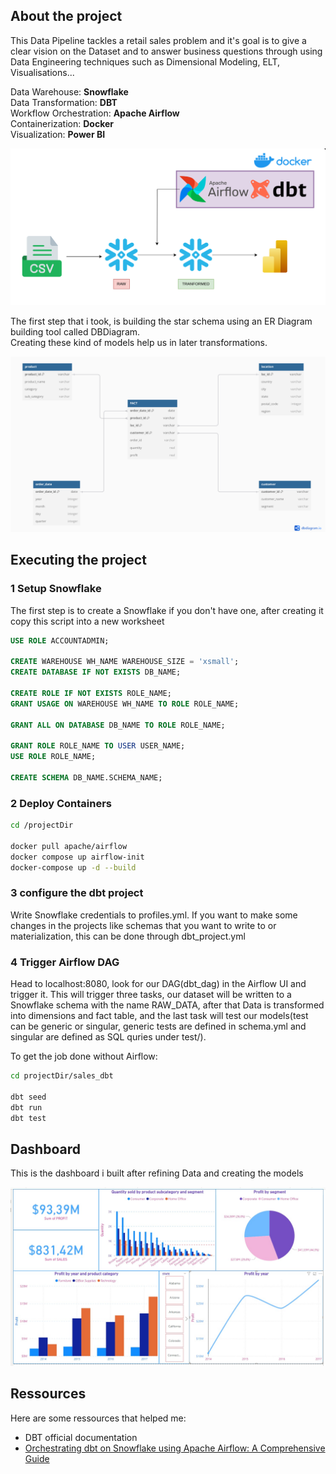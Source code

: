 ## About the project 
This Data Pipeline tackles a retail sales problem and it's goal is to give a clear vision on the Dataset and to answer business questions through using Data Engineering techniques such as Dimensional Modeling, ELT, Visualisations... 

Data Warehouse: **Snowflake** <br>
Data Transformation: **DBT** <br>
Workflow Orchestration: **Apache Airflow** <br> 
Containerization: **Docker** <br>
Visualization: **Power BI** <br>

![Pipeline](./img/myPipeline.png)

The first step that i took, is building the star schema using an ER Diagram building tool called DBDiagram. <br>
Creating these kind of models help us in later transformations.  

![Dimnesional model](./img/star_schema.png)

## Executing the project

### 1 Setup Snowflake 
The first step is to create a Snowflake if you don't have one, after creating it copy this script into a new worksheet

```sql
USE ROLE ACCOUNTADMIN; 

CREATE WAREHOUSE WH_NAME WAREHOUSE_SIZE = 'xsmall'; 
CREATE DATABASE IF NOT EXISTS DB_NAME; 
 
CREATE ROLE IF NOT EXISTS ROLE_NAME; 
GRANT USAGE ON WAREHOUSE WH_NAME TO ROLE ROLE_NAME;

GRANT ALL ON DATABASE DB_NAME TO ROLE ROLE_NAME; 

GRANT ROLE ROLE_NAME TO USER USER_NAME;
USE ROLE ROLE_NAME; 

CREATE SCHEMA DB_NAME.SCHEMA_NAME; 
```
### 2 Deploy Containers 
```bash
cd /projectDir

docker pull apache/airflow
docker compose up airflow-init
docker-compose up -d --build 
```
### 3 configure the dbt project 
Write Snowflake credentials to profiles.yml.
If you want to make some changes in the projects like schemas that you want to write to or materialization, this can be done through dbt_project.yml

### 4 Trigger Airflow DAG
Head to localhost:8080, look for our DAG(dbt_dag) in the Airflow UI and trigger it. This will trigger three tasks, our dataset will be written to a Snowflake schema with the name RAW_DATA, after that Data is transformed into dimensions and fact table, and the last task will test our models(test can be generic or singular, generic tests are defined in schema.yml and singular are defined as SQL quries under test/). 

To get the job done without Airflow: 
```bash
cd projectDir/sales_dbt

dbt seed
dbt run
dbt test
```
## Dashboard
This is the dashboard i built after refining Data and creating the models 

![Dashboard](./img/Dashboard.jpeg)

## Ressources
Here are some ressources that helped me: <br>
- DBT official documentation
- [Orchestrating dbt on Snowflake using Apache Airflow: A Comprehensive Guide](https://medium.com/@aminesnoussi7/orchestrating-dbt-on-snowflake-using-apache-airflow-a-comprehensive-guide-9ca100eb6391)



